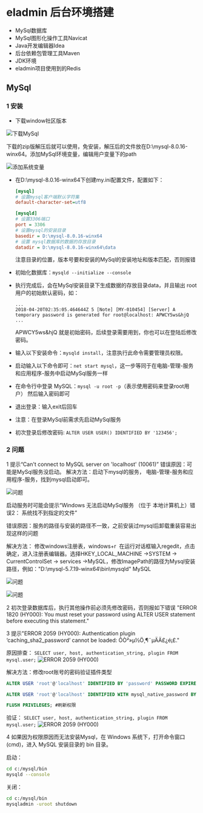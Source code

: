 # eladmin 后台环境搭建

- MySql数据库
- MySql图形化操作工具Navicat
- Java开发编辑器Idea
- 后台依赖包管理工具Maven
- JDK环境
- eladmin项目使用到的Redis

## MySql

### 1 安装

- 下载window社区版本

![下载MySql](./image/01.png)

下载的zip版解压后就可以使用，免安装，解压后的文件放在D:\mysql-8.0.16-winx64。添加MySql环境变量，编辑用户变量下的path

![添加系统变量](./image/02.png)

- 在D:\mysql-8.0.16-winx64下创建my.ini配置文件，配置如下：

  ```ini
  [mysql]
  # 设置mysql客户端默认字符集
  default-character-set=utf8

  [mysqld]
  # 设置3306端口
  port = 3306
  # 设置mysql的安装目录
  basedir = D:\mysql-8.0.16-winx64
  # 设置 mysql数据库的数据的存放目录
  datadir = D:\mysql-8.0.16-winx64\data
  ```

  注意目录的位置，版本号要和安装的MySql的安装地址和版本匹配，否则报错

- 初始化数据库：`mysqld --initialize --console`

- 执行完成后，会在MySql安装目录下生成数据的存放目录data，并且输出 root 用户的初始默认密码，如：

  ```
  ...
  2018-04-20T02:35:05.464644Z 5 [Note] [MY-010454] [Server] A temporary password is generated for root@localhost: APWCY5ws&hjQ
  ...
  ```

  APWCY5ws&hjQ 就是初始密码，后续登录需要用到，你也可以在登陆后修改密码。

- 输入以下安装命令：`mysqld install`，注意执行此命令需要管理员权限。

- 启动输入以下命令即可：`net start mysql`，这一步等同于在电脑-管理-服务和应用程序-服务中启动MySql服务一样

- 在命令行中登录 MySQL：`mysql -u root -p`（表示使用密码来登录root用户） 然后输入密码即可

- 退出登录：输入exit后回车

- 注意：在登录MySql前需求先启动MySql服务

- 初次登录后修改密码: `ALTER USER USER() IDENTIFIED BY '123456';`

### 2 问题

1 提示“Can't connect to MySQL server on 'localhost' (10061)”
错误原因：可能是MySql服务没启动。
解决方法：启动下mysql的服务， 电脑-管理-服务和应用程序-服务，找到mysql启动即可。

![问题](./image/03.png)

启动服务时可能会提示“Windows 无法启动MySql服务 （位于 本地计算机上）错误2： 系统找不到指定的文件”

错误原因：服务的路径与安装的路径不一致，之前安装过mysql后卸载重装容易出现这样的问题

解决方法：
修改windows注册表，windows+r  在运行对话框输入regedit，点击确定，进入注册表编辑器。选择HKEY_LOCAL_MACHINE ->SYSTEM -> CurrentControlSet -> services ->MySQL，修改ImagePath的路径为Mysql安装路径，例如："D:\mysql-5.7.19-winx64\bin\mysqld" MySQL

![问题](./image/04.png)

![问题](./image/05.png)

2 初次登录数据库后，执行其他操作前必须先修改密码，否则报如下错误
"ERROR 1820 (HY000): You must reset your password using ALTER USER statement before executing this statement."

3 提示"ERROR 2059 (HY000): Authentication plugin ‘caching_sha2_password’ cannot be loaded: ÕÒ²»µ½Ö¸¶¨µÄÄ£¿é¡£."

原因排查：
`SELECT user, host, authentication_string, plugin FROM mysql.user;`
![ERROR 2059 (HY000)](./image/06.png)

解决方法：修改root账号的密码验证插件类型
```sql
ALTER USER 'root'@'localhost' IDENTIFIED BY 'password' PASSWORD EXPIRE NEVER; #修改加密规则password是自己的密码，root也是登陆账户，下同。

ALTER USER 'root'@'localhost' IDENTIFIED WITH mysql_native_password BY 'password'; #更新一下用户的密码

FLUSH PRIVILEGES; #刷新权限
```

验证：
`SELECT user, host, authentication_string, plugin FROM mysql.user;`
![ERROR 2059 (HY000)](./image/07.png)

4 如果因为权限原因而无法安装Mysql，在 Windows 系统下，打开命令窗口(cmd)，进入 MySQL 安装目录的 bin 目录。

启动：

```bash
cd c:/mysql/bin
mysqld --console
```

关闭：

```bash
cd c:/mysql/bin
mysqladmin -uroot shutdown
```
